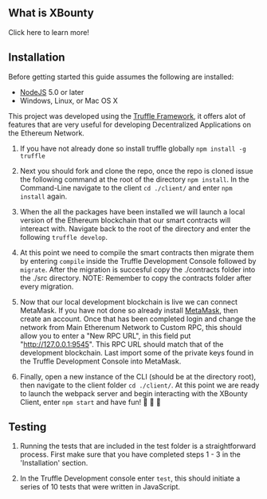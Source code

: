 ## What is XBounty

Click here to learn more!

## Installation

Before getting started this guide assumes the following are installed:

- [NodeJS](https://nodejs.org/en/download/) 5.0 or later
- Windows, Linux, or Mac OS X

This project was developed using the [Truffle Framework](https://truffleframework.com/docs/truffle/overview), it offers alot of features that are very useful for developing Decentralized Applications on the Ethereum Network.

1. If you have not already done so install truffle globally `npm install -g truffle`

2. Next you should fork and clone the repo, once the repo is cloned issue the following command at the root of the directory `npm install`. In the Command-Line navigate to the client `cd ./client/` and enter `npm install` again.

3. When the all the packages have been installed we will launch a local version of the Ethereum blockchain that our smart contracts will intereact with. Navigate back to the root of the directory and enter the following `truffle develop`.

4. At this point we need to compile the smart contracts then migrate them by entering `compile` inside the Truffle Development Console followed by `migrate`. After the migration is succesful copy the ./contracts folder into the ./src directory. NOTE: Remember to copy the contracts folder after every migration.

5. Now that our local development blockchain is live we can connect MetaMask. If you have not done so already install [MetaMask](https://www.metamask.io), then create an account. Once that has been completed login and change the network from Main Etherenum Network to Custom RPC, this should allow you to enter a "New RPC URL", in this field put "http://127.0.0.1:9545". This RPC URL should match that of the development blockchain. Last import some of the private keys found in the Truffle Development Console into MetaMask.

6. Finally, open a new instance of the CLI (should be at the directory root), then navigate to the client folder `cd ./client/`. At this point we are ready to launch the webpack server and begin interacting with the XBounty Client, enter `npm start` and have fun!
   :tada: :tada: :tada:

## Testing

1. Running the tests that are included in the test folder is a straightforward process. First make sure that you have completed steps 1 - 3 in the 'Installation' section.

2. In the Truffle Development console enter `test`, this should initiate a series of 10 tests that were written in JavaScript.
